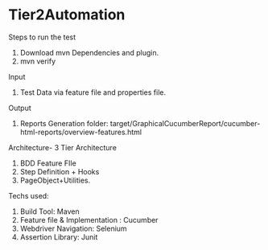 # Tier2Automation


Steps to run the test
1. Download mvn Dependencies and plugin.
2. mvn verify

Input 
1. Test Data via feature file and properties file.

Output
1. Reports Generation folder: target/GraphicalCucumberReport/cucumber-html-reports/overview-features.html

Architecture- 3 Tier Architecture

1. BDD Feature FIle
2. Step Definition + Hooks
3. PageObject+Utilities.

Techs used:
1. Build Tool: Maven
2. Feature file & Implementation : Cucumber
3. Webdriver Navigation: Selenium
4. Assertion Library: Junit